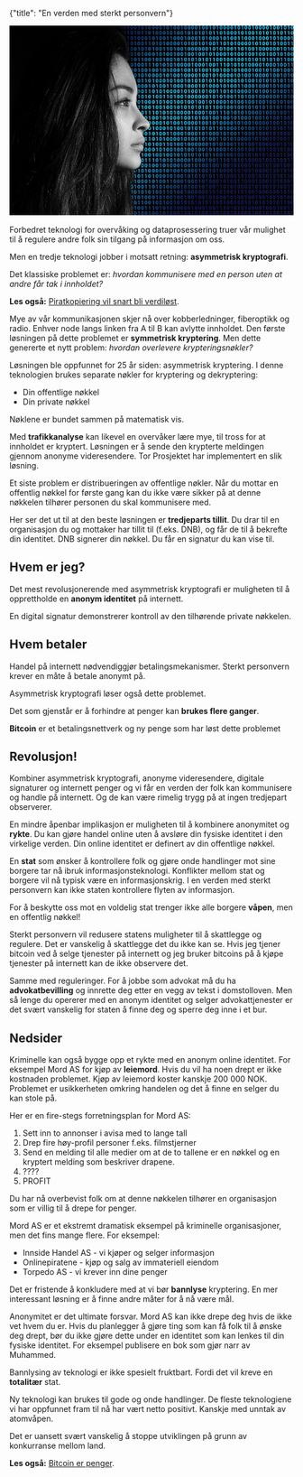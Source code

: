 {"title": "En verden med sterkt personvern"}

![Binary woman](/blogimages/binary.jpg)

Forbedret teknologi for overvåking og dataprosessering truer vår
mulighet til å regulere andre folk sin tilgang på informasjon om oss.

Men en tredje teknologi jobber i motsatt retning: **asymmetrisk kryptografi**.

Det klassiske problemet er: *hvordan kommunisere med en person uten at
andre får tak i innholdet?*

**Les også:**
[Piratkopiering vil snart bli verdiløst](/piratkopiering).

Mye av vår kommunikasjonen skjer nå over kobberledninger, fiberoptikk
og radio. Enhver node langs linken fra A til B kan avlytte innholdet.
Den første løsningen på dette problemet er **symmetrisk kryptering**.
Men dette genererte et nytt problem: *hvordan overlevere krypteringsnøkler?*

Løsningen ble oppfunnet for 25 år siden: asymmetrisk kryptering.
I denne teknologien brukes separate nøkler for kryptering og dekryptering:

* Din offentlige nøkkel
* Din private nøkkel

Nøklene er bundet sammen på matematisk vis.

Med **trafikkanalyse** kan likevel en overvåker lære mye, til tross for
at innholdet er kryptert. Løsningen er å sende den krypterte meldingen
gjennom anonyme videresendere. Tor Prosjektet har implementert 
en slik løsning.

Et siste problem er distribueringen av offentlige nøkler.
Når du mottar en offentlig nøkkel for første gang kan du ikke være
sikker på at denne nøkkelen tilhører personen du skal kommunisere med.

Her ser det ut til at den beste løsningen er **tredjeparts tillit**.
Du drar til en organisasjon du og mottaker har tillit til (f.eks. DNB), og får
de til å bekrefte din identitet. DNB signerer din nøkkel. Du får en signatur du kan vise til.

## Hvem er jeg?

Det mest revolusjonerende med asymmetrisk kryptografi er muligheten til å
opprettholde en **anonym identitet** på internett.

En digital signatur demonstrerer kontroll av den tilhørende private nøkkelen.

## Hvem betaler

Handel på internett nødvendiggjør betalingsmekanismer. Sterkt personvern
krever en måte å betale anonymt på.

Asymmetrisk kryptografi løser også dette problemet.

Det som gjenstår er å forhindre at penger kan **brukes flere ganger**.

**Bitcoin** er et betalingsnettverk og ny penge som har løst dette problemet

## Revolusjon!

Kombiner asymmetrisk kryptografi, anonyme videresendere, digitale signaturer og
internett penger og vi får en verden der folk kan kommunisere og handle på 
internett. Og de kan være rimelig trygg på at ingen tredjepart observerer.

En mindre åpenbar implikasjon er muligheten til å kombinere anonymitet og
**rykte**. Du kan gjøre handel online uten å avsløre din fysiske identitet
i den virkelige verden. Din online identitet  er definert av din offentlige
nøkkel.

En **stat** som ønsker å kontrollere folk og gjøre onde handlinger mot sine borgere
tar nå ibruk informasjonsteknologi. Konflikter mellom stat og borgere vil nå
typisk være en informasjonskrig. I en verden med sterkt personvern kan ikke staten
kontrollere flyten av informasjon.

For å beskytte oss mot en voldelig stat
trenger ikke alle borgere **våpen**, men en offentlig nøkkel!

Sterkt personvern vil redusere statens muligheter til å skattlegge og
regulere. Det er vanskelig å skattlegge det du ikke kan se. Hvis jeg
tjener bitcoin ved å selge tjenester på internett og jeg bruker bitcoins
på å kjøpe tjenester på internett kan de ikke observere det.

Samme med reguleringer. For å jobbe som advokat må du ha **advokatbevilling**
og innrette deg etter en vegg av tekst i domstolloven. Men så
lenge du opererer med en anonym identitet og selger advokattjenester
er det svært vanskelig for staten å finne deg og sperre deg inne i et bur.

## Nedsider

Kriminelle kan også bygge opp et rykte med en anonym online identitet.
For eksempel Mord AS for kjøp av **leiemord**. Hvis du vil ha noen drept
er ikke kostnaden problemet. Kjøp av leiemord koster kanskje 200 000 NOK.
Problemet er usikkerheten omkring handelen og det å finne en selger du 
kan stole på. 

Her er en fire-stegs forretningsplan for Mord AS:

1. Sett inn to annonser i avisa med to lange tall
2. Drep fire høy-profil personer f.eks. filmstjerner
3. Send en melding til alle medier om at de to tallene er en nøkkel
og en kryptert melding som beskriver drapene.
4. ????
5. PROFIT

Du har nå overbevist folk om at denne nøkkelen tilhører en organisasjon
som er villig til å drepe for penger.

Mord AS er et ekstremt dramatisk eksempel på kriminelle organisasjoner,
men det fins mange flere. For eksempel:

* Innside Handel AS - vi kjøper og selger informasjon
* Onlinepiratene - kjøp og salg av immateriell eiendom
* Torpedo AS - vi krever inn dine penger

Det er fristende å konkludere med at vi bør **bannlyse** kryptering.
En mer interessant løsning er å finne andre måter for å nå være mål.

Anonymitet er det ultimate forsvar. Mord AS kan ikke drepe deg hvis de ikke
vet hvem du er. Hvis du planlegger å gjøre ting som kan få folk til å ønske
deg drept, bør du ikke gjøre dette under en identitet som kan lenkes til
din fysiske identitet. For eksempel publisere en bok som gjør narr av Muhammed.

Bannlysing av teknologi er ikke spesielt fruktbart. Fordi det vil kreve en
**totalitær** stat.

Ny teknologi kan brukes til gode og onde handlinger. De fleste teknologiene
vi har oppfunnet fram til nå har vært netto positivt. Kanskje med unntak
av atomvåpen.

Det er uansett svært vanskelig å stoppe utviklingen på grunn av konkurranse mellom 
land.

**Les også:**
[Bitcoin er penger](/bitcoin-er-penger).

